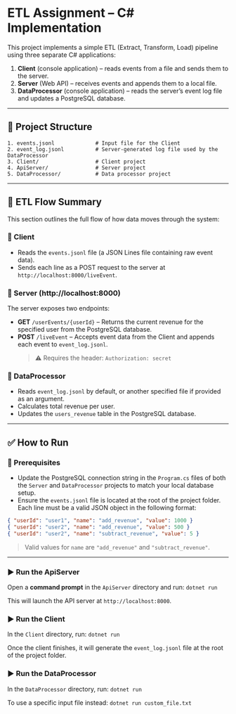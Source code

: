# ETL Assignment – C# Implementation

This project implements a simple ETL (Extract, Transform, Load) pipeline using three separate C# applications:

1. **Client** (console application) – reads events from a file and sends them to the server.  
2. **Server** (Web API) – receives events and appends them to a local file.  
3. **DataProcessor** (console application) – reads the server’s event log file and updates a PostgreSQL database.

---

## 📁 Project Structure

```
1. events.jsonl             # Input file for the Client
2. event_log.jsonl          # Server-generated log file used by the DataProcessor
3. Client/                  # Client project
4. ApiServer/               # Server project
5. DataProcessor/           # Data processor project
```

---

## 🔁 ETL Flow Summary

This section outlines the full flow of how data moves through the system:

### 🔹 Client
- Reads the `events.jsonl` file (a JSON Lines file containing raw event data).
- Sends each line as a POST request to the server at `http://localhost:8000/liveEvent`.

### 🔹 Server (http://localhost:8000)
The server exposes two endpoints:
- **GET** `/userEvents/{userId}` – Returns the current revenue for the specified user from the PostgreSQL database.
- **POST** `/liveEvent` – Accepts event data from the Client and appends each event to `event_log.jsonl`.  
  > ⚠️ Requires the header: `Authorization: secret`

### 🔹 DataProcessor
- Reads `event_log.jsonl` by default, or another specified file if provided as an argument.
- Calculates total revenue per user.
- Updates the `users_revenue` table in the PostgreSQL database.

---

## ✅ How to Run

### 🔧 Prerequisites
- Update the PostgreSQL connection string in the `Program.cs` files of both the `Server` and `DataProcessor` projects to match your local database setup. 
- Ensure the `events.jsonl` file is located at the root of the project folder. Each line must be a valid JSON object in the following format:

```json
{ "userId": "user1", "name": "add_revenue", "value": 1000 }
{ "userId": "user2", "name": "add_revenue", "value": 500 }
{ "userId": "user2", "name": "subtract_revenue", "value": 5 }
```

> Valid values for `name` are `"add_revenue"` and `"subtract_revenue"`.

---

### ▶️ Run the ApiServer
Open a **command prompt** in the `ApiServer` directory and run:
`dotnet run`

This will launch the API server at `http://localhost:8000`.



### ▶️ Run the Client
In the `Client` directory, run:
`dotnet run`

Once the client finishes, it will generate the `event_log.jsonl` file at the root of the project folder.


### ▶️ Run the DataProcessor

In the `DataProcessor` directory, run:
`dotnet run`

To use a specific input file instead:
`dotnet run custom_file.txt`

